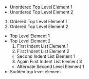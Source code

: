- Unordered Top Level Element 1
- Unordered Top Level Element 2

1. Ordered Top Level Element 1
2. Ordered Top Level Element 2

- Top Level Element 1
- Top Level Element 2
  1. First Indent List Element 1
  2. First Indent List Element 2
    - Second Indent List Element 1
  3. Again First Indent List Element 3
    - Alternate Second Level Element 1
- Sudden top level element.
